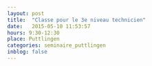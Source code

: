 ```yaml
---
layout: post
title:  "Classe pour le 3e niveau technicien"
date:   2015-05-10 11:53:57
hours: 9:30-12:30
place: Puttlingen
categories: seminaire_puttlingen
inblog: false
---
```



